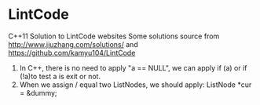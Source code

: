 # LintCode
C++11 Solution to LintCode websites
Some solutions source from http://www.jiuzhang.com/solutions/
and https://github.com/kamyu104/LintCode

1. In C++, there is no need to apply "a == NULL", we can apply if (a) or if (!a)to test a is exit or not.
2. When we assign / equal two ListNodes, we should apply: ListNode *cur = &dummy;
